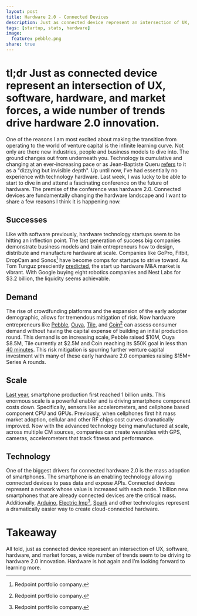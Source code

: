 ```yaml
---
layout: post
title: Hardware 2.0 - Connected Devices
description: Just as connected device represent an intersection of UX, software, hardware, and market forces, a wide number of trends drive hardware 2.0 innovation.
tags: [startup, stats, hardware]
image:
  feature: pebble.png
share: true
---
```


# tl;dr Just as connected device represent an intersection of UX, software, hardware, and market forces, a wide number of trends drive hardware 2.0 innovation.

One of the reasons I am most excited about making the transition from operating to the world of venture capital is the infinite learning curve.  Not only are there new industries, people and business models to dive into.  The ground changes out from underneath you.  Technology is cumulative and changing at an ever-increasing pace or as Jean-Baptiste Queru [refers](https://plus.google.com/112218872649456413744/posts/dfydM2Cnepe) to it as a "dizzying but invisible depth".  Up until now, I’ve had essentially no experience with technology hardware.   Last week, I was lucky to be able to start to dive in and attend a fascinating conference on the future of hardware.  The premise of the conference was hardware 2.0.  Connected devices are fundamentally changing the hardware landscape and I want to share a few reasons I think it is happening now.

## Successes

Like with software previously, hardware technology startups seem to be hitting an inflection point.  The last generation of success big companies demonstrate business models and train entrepreneurs how to design, distribute and manufacture hardware at scale.  Companies like GoPro, Fitbit, DropCam and Sonos[^1] have become comps for startups to strive toward.  As Tom Tunguz presciently [predicted](http://tomtunguz.com/the-hardware-ma-market-will-be-vibrant-in-2013/), the start up hardware M&A market is vibrant.  With Google buying eight robotics companies and Nest Labs for $3.2 billion, the liquidity seems achievable.


## Demand

The rise of crowdfunding platforms and the expansion of the early adopter demographic, allows for tremendous mitigation of risk.  Now hardware entrepreneurs like [Pebble](https://www.kickstarter.com/projects/597507018/pebble-e-paper-watch-for-iphone-and-android), [Ouya](https://www.kickstarter.com/projects/ouya/ouya-a-new-kind-of-video-game-console), [Tile](http://www.thetileapp.com/), and [Coin](https://onlycoin.com/)[^1] can assess consumer demand without having the capital expense of building an initial production round.  This demand is on increasing scale, Pebble raised $10M, Ouya $8.5M, Tile currently at $2.5M and Coin reaching its $50K goal in less than [40 minutes](http://techcrunch.com/2013/11/14/coin-the-electronic-credit-card-reaches-its-pre-order-goal-in-40-minutes/).  This risk mitigation is spurring further venture capital investment with many of these early hardware 2.0 companies raising $15M+ Series A rounds.

## Scale

[Last year](http://www.forbes.com/sites/kenrapoza/2014/01/28/samsung-now-accounts-for-one-in-three-smartphone-sales/), smartphone production first reached 1 billion units.  This enormous scale is a powerful enabler and is driving smartphone component costs down.  Specifically, sensors like accelerometers, and cellphone based component CPU and GPUs.  Previously, when cellphones first hit mass market adoption, cellular and other RF chips cost curves dramatically improved.  Now with the advanced technology being manufactured at scale, across multiple CM sources, companies can create wearables with GPS, cameras, accelerometers that track fitness and performance.

## Technology

One of the biggest drivers for connected hardware 2.0 is the mass adoption of smartphones.  The smartphone is an enabling technology allowing connected devices to pass data and expose APIs.  Connected devices represent a network whose value is increased with each node.  1 billion new smartphones that are already connected devices are the critical mass.  Additionally, [Arduino](http://www.arduino.cc/), [Electric Imp](http://electricimp.com/)[^1], [Spark](https://www.spark.io/) and other technologies represent a dramatically easier way to create cloud-connected hardware.

# Takeaway

All told, just as connected device represent an intersection of UX, software, hardware, and market forces, a wide number of trends seem to be driving to hardware 2.0 innovation.  Hardware is hot again and I’m looking forward to learning more.

[^1]: Redpoint portfolio company.

